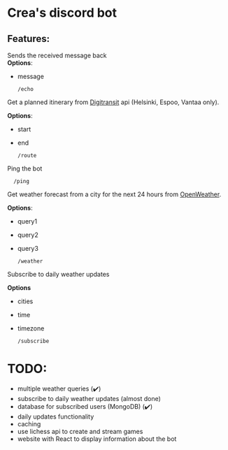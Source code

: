 Crea's discord bot
======

## Features:


Sends the received message back  
**Options**:
- message

      /echo
      
Get a planned itinerary from [Digitransit](https://digitransit.fi/en/developers/apis/4-realtime-api/) api (Helsinki, Espoo, Vantaa only).

**Options**:
- start
- end


      /route

Ping the bot

      /ping

Get weather forecast from a city for the next 24 hours from [OpenWeather](https://openweathermap.org/api).

**Options**:
- query1
- query2
- query3

      /weather

Subscribe to daily weather updates

**Options**
- cities
- time
- timezone

      /subscribe

TODO:
====
- multiple weather queries (✔️)
- subscribe to daily weather updates (almost done)
- database for subscribed users (MongoDB) (✔️)
- daily updates functionality
- caching
- use lichess api to create and stream games
- website with React to display information about the bot
